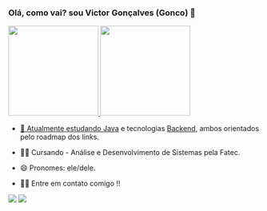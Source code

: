 ### Olá, como vai? sou Victor Gonçalves (Gonco) 👋 

<div align="left">
  <a href="https://github.com/goncoG1T">
  <img height="180em" src="https://github-readme-stats.vercel.app/api?username=goncoG1T&show_icons=true&theme=dark&include_all_commits=true&count_private=true"/>
  <img height="180em" src="https://github-readme-stats.vercel.app/api/top-langs/?username=goncoG1T&layout=compact&langs_count=7&theme=dark"/>
</div>

- 🌱 Atualmente estudando [Java](https://roadmap.sh/java) e tecnologias [Backend](https://roadmap.sh/backend), ambos orientados pelo roadmap dos links. 
- 🐱‍👤 Cursando - Análise e Desenvolvimento de Sistemas pela Fatec. 
- 😄 Pronomes: ele/dele.

- 🙋‍♂️ Entre em contato comigo !!
<div align="left">
 <a href="https://www.linkedin.com/in/victorgonco/" target="_blank"><img src="https://img.shields.io/badge/-LinkedIn-%230077B5?style=for-the-badge&logo=linkedin&logoColor=white" target="_blank"></a>
  <a href = "mailto:victorgoncarmo@gmail.com"><img src="https://img.shields.io/badge/-Gmail-%23333?style=for-the-badge&logo=gmail&logoColor=white" target="_blank"></a>
</div>

